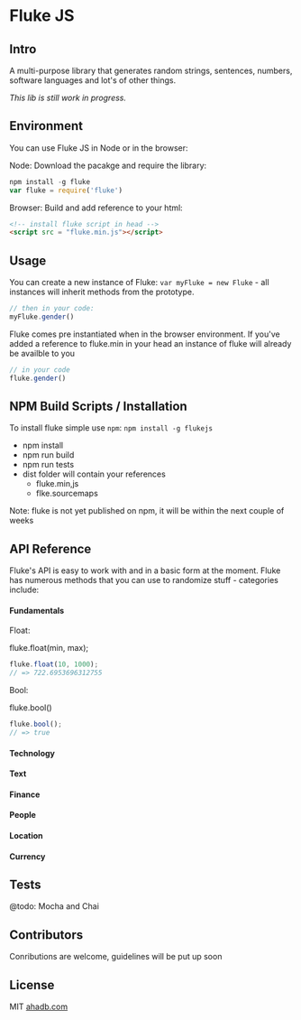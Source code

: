 # Fluke JS

## Intro

A multi-purpose library that generates random strings, sentences, numbers, software languages and lot's of other things.

*This lib is still work in progress.*

## Environment

You can use Fluke JS in Node or in the browser:

Node: Download the pacakge and require the library:

``` javascript
npm install -g fluke
var fluke = require('fluke')
```

Browser: Build and add reference to your html:

``` html
<!-- install fluke script in head -->
<script src = "fluke.min.js"></script>
```

## Usage

You can create a new instance of Fluke: `var myFluke = new Fluke` - all instances will inherit methods from the prototype.

 ``` javascript
 // then in your code:
 myFluke.gender()
 ```
Fluke comes pre instantiated when in the browser environment. If you've added a reference to fluke.min in your head an instance of fluke will already be availble to you

 ``` javascript
 // in your code
 fluke.gender()
 ```

## NPM Build Scripts / Installation

To install fluke simple use `npm`: `npm install -g flukejs`

* npm install
* npm run build
* npm run tests
* dist folder will contain your references
  * fluke.min,js
  * flke.sourcemaps


Note: fluke is not yet published on npm, it will be within the next couple of weeks

## API Reference

Fluke's API is easy to work with and in a basic form at the moment. Fluke has numerous methods that you can use to randomize stuff - categories include:

#### Fundamentals

Float:


fluke.float(min, max);

```javascript
fluke.float(10, 1000);
// => 722.6953696312755
```

Bool:

fluke.bool()

```javascript
fluke.bool();
// => true
```


#### Technology

#### Text

#### Finance

#### People

#### Location

#### Currency

## Tests

@todo: Mocha and Chai

## Contributors

Conributions are welcome, guidelines will be put up soon

## License

MIT [ahadb.com](http:////ahadb.com)


